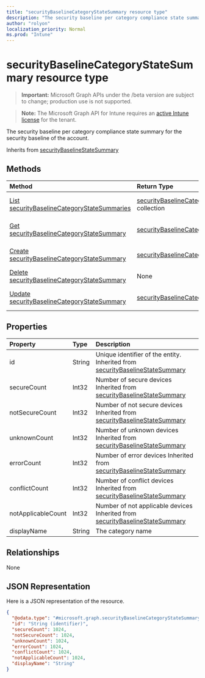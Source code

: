 ```yaml
---
title: "securityBaselineCategoryStateSummary resource type"
description: "The security baseline per category compliance state summary for the security baseline of the account."
author: "rolyon"
localization_priority: Normal
ms.prod: "Intune"
---
```


# securityBaselineCategoryStateSummary resource type

> **Important:** Microsoft Graph APIs under the /beta version are subject to change; production use is not supported.

> **Note:** The Microsoft Graph API for Intune requires an [active Intune license](https://go.microsoft.com/fwlink/?linkid=839381) for the tenant.

The security baseline per category compliance state summary for the security baseline of the account.


Inherits from [securityBaselineStateSummary](../resources/intune-deviceintent-securitybaselinestatesummary.md)

## Methods
|Method|Return Type|Description|
|:---|:---|:---|
|[List securityBaselineCategoryStateSummaries](../api/intune-deviceintent-securitybaselinecategorystatesummary-list.md)|[securityBaselineCategoryStateSummary](../resources/intune-deviceintent-securitybaselinecategorystatesummary.md) collection|List properties and relationships of the [securityBaselineCategoryStateSummary](../resources/intune-deviceintent-securitybaselinecategorystatesummary.md) objects.|
|[Get securityBaselineCategoryStateSummary](../api/intune-deviceintent-securitybaselinecategorystatesummary-get.md)|[securityBaselineCategoryStateSummary](../resources/intune-deviceintent-securitybaselinecategorystatesummary.md)|Read properties and relationships of the [securityBaselineCategoryStateSummary](../resources/intune-deviceintent-securitybaselinecategorystatesummary.md) object.|
|[Create securityBaselineCategoryStateSummary](../api/intune-deviceintent-securitybaselinecategorystatesummary-create.md)|[securityBaselineCategoryStateSummary](../resources/intune-deviceintent-securitybaselinecategorystatesummary.md)|Create a new [securityBaselineCategoryStateSummary](../resources/intune-deviceintent-securitybaselinecategorystatesummary.md) object.|
|[Delete securityBaselineCategoryStateSummary](../api/intune-deviceintent-securitybaselinecategorystatesummary-delete.md)|None|Deletes a [securityBaselineCategoryStateSummary](../resources/intune-deviceintent-securitybaselinecategorystatesummary.md).|
|[Update securityBaselineCategoryStateSummary](../api/intune-deviceintent-securitybaselinecategorystatesummary-update.md)|[securityBaselineCategoryStateSummary](../resources/intune-deviceintent-securitybaselinecategorystatesummary.md)|Update the properties of a [securityBaselineCategoryStateSummary](../resources/intune-deviceintent-securitybaselinecategorystatesummary.md) object.|

## Properties
|Property|Type|Description|
|:---|:---|:---|
|id|String|Unique identifier of the entity. Inherited from [securityBaselineStateSummary](../resources/intune-deviceintent-securitybaselinestatesummary.md)|
|secureCount|Int32|Number of secure devices Inherited from [securityBaselineStateSummary](../resources/intune-deviceintent-securitybaselinestatesummary.md)|
|notSecureCount|Int32|Number of not secure devices Inherited from [securityBaselineStateSummary](../resources/intune-deviceintent-securitybaselinestatesummary.md)|
|unknownCount|Int32|Number of unknown devices Inherited from [securityBaselineStateSummary](../resources/intune-deviceintent-securitybaselinestatesummary.md)|
|errorCount|Int32|Number of error devices Inherited from [securityBaselineStateSummary](../resources/intune-deviceintent-securitybaselinestatesummary.md)|
|conflictCount|Int32|Number of conflict devices Inherited from [securityBaselineStateSummary](../resources/intune-deviceintent-securitybaselinestatesummary.md)|
|notApplicableCount|Int32|Number of not applicable devices Inherited from [securityBaselineStateSummary](../resources/intune-deviceintent-securitybaselinestatesummary.md)|
|displayName|String|The category name|

## Relationships
None

## JSON Representation
Here is a JSON representation of the resource.
<!-- {
  "blockType": "resource",
  "keyProperty": "id",
  "@odata.type": "microsoft.graph.securityBaselineCategoryStateSummary"
}
-->
``` json
{
  "@odata.type": "#microsoft.graph.securityBaselineCategoryStateSummary",
  "id": "String (identifier)",
  "secureCount": 1024,
  "notSecureCount": 1024,
  "unknownCount": 1024,
  "errorCount": 1024,
  "conflictCount": 1024,
  "notApplicableCount": 1024,
  "displayName": "String"
}
```





